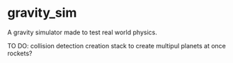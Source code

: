 # gravity_sim
A gravity simulator made to test real world physics.

TO DO:
collision detection
creation stack to create multipul planets at once
rockets?
